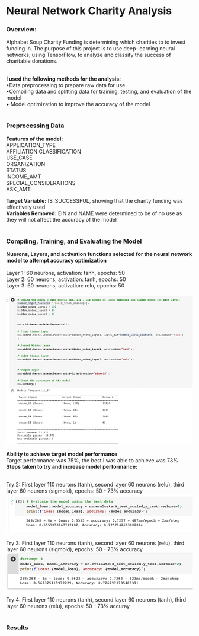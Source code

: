 # Neural Network Charity Analysis

### Overview:
Alphabet Soup Charity Funding is determining which charities to to invest funding in. The purpose of this project is to use deep-learning neural networks, using TensorFlow, to analyze and classify the success of charitable donations.
<br>
<BR>
  
  
<strong>I used the following methods for the analysis:</strong>
<BR>
•Data preprocessing to prepare raw data for use
<BR>
•Compiling data and splitting data for training, testing, and evaluation of the model
<br>
• Model optimization to improve the accuracy of the model
<BR>
<BR>
  
  

### Preprocessing Data
  <strong>Features of the model:</strong>
<BR>
APPLICATION_TYPE<BR> 
AFFILIATION CLASSIFICATION
<BR>USE_CASE
<BR>ORGANIZATION
<BR>STATUS
<BR>INCOME_AMT
<BR>SPECIAL_CONSIDERATIONS
<BR>ASK_AMT
<BR>

<strong>Target Variable:</strong> 
IS_SUCCESSFUL, showing that the charity funding was effectively used 
<BR>
<strong>Variables Removed:</strong> EIN and NAME were determined to be of no use as they will not affect the accuracy of the model
<BR>
<BR>

  
### Compiling, Training, and Evaluating the Model

<strong>Nuerons, Layers, and activation functions selected for the neural network model to attempt accuracy optimization</strong>
<BR>
<BR>
Layer 1: 60 neurons, activation: tanh, epochs: 50
<BR> 
Layer 2: 60 neurons, activation: tanh, epochs: 50
<BR>
Layer 3: 60 neurons, activation: relu, epochs: 50
<BR>
<BR>
<img src="https://github.com/meggrooms/Neural_Network_Charity_Analysis/blob/main/images/neurons_activation.png">
<BR>

<strong>Ability to achieve target model performance</strong>
<BR>
Target performance was 75%, the best I was able to achieve was 73%
<BR>
  <strong>Steps taken to try and increase model performance:</strong>
<BR>
<BR>

Try 2: First layer 110 neurons (tanh), second layer 60 neurons (relu), third layer 60 neurons (sigmoid), epochs: 50 - 73% accuracy
<BR>
<img src="https://github.com/meggrooms/Neural_Network_Charity_Analysis/blob/main/images/attempt_2.png">
<BR>
  
  
Try 3: First layer 110 neurons (tanh), second layer 60 neurons (relu), third layer 60 neurons (sigmoid), epochs: 50 - 73% accuracy
<BR>
<img src="https://github.com/meggrooms/Neural_Network_Charity_Analysis/blob/main/images/3_attempt.png">
<BR>
  
  
Try 4: First layer 110 neurons (tanh), second layer 60 neurons (tanh), third layer 60 neurons (relu), epochs: 50 - 73% accuray
<BR>
<BR>
### Results
<BR>
